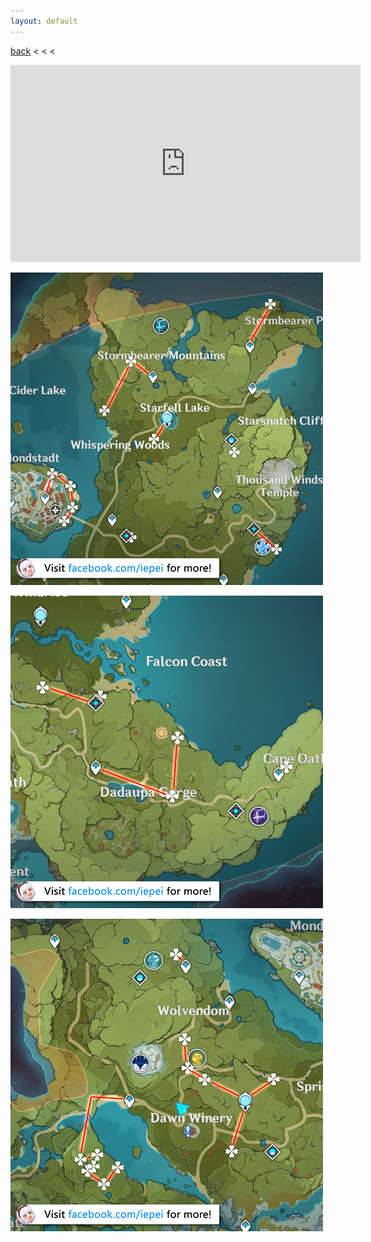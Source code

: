 ```yaml
---
layout: default
---
```


[back](../) < < <

<iframe width="560" height="315" src="https://www.youtube.com/embed/QasraXI6mOY" frameborder="0" allow="accelerometer; autoplay; clipboard-write; encrypted-media; gyroscope; picture-in-picture" allowfullscreen></iframe>

![dandelion seed route 1](dandelion-seed-route-1.jpg)

![dandelion seed route 2](dandelion-seed-route-2.jpg)

![dandelion seed route 2](dandelion-seed-route-3.jpg)

